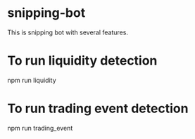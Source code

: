 # snipping-bot
This is snipping bot with several features.

# To run liquidity detection
npm run liquidity

# To run trading event detection
npm run trading_event
